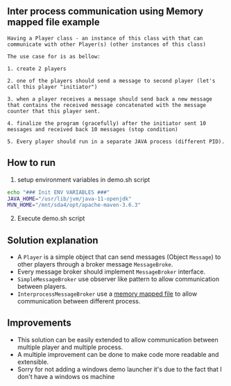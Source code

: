 ## Inter process communication using Memory mapped file example 

```
Having a Player class - an instance of this class with that can communicate with other Player(s) (other instances of this class)

The use case for is as bellow:

1. create 2 players

2. one of the players should send a message to second player (let's call this player "initiator")

3. when a player receives a message should send back a new message that contains the received message concatenated with the message counter that this player sent.

4. finalize the program (gracefully) after the initiator sent 10 messages and received back 10 messages (stop condition)

5. Every player should run in a separate JAVA process (different PID).

```

## How to run 
1. setup environment variables in demo.sh script

```bash
echo "### Init ENV VARIABLES ###"  
JAVA_HOME="/usr/lib/jvm/java-11-openjdk"  
MVN_HOME="/mnt/sda4/opt/apache-maven-3.6.3"
```
2. Execute demo.sh script 

## Solution explanation 
* A `Player` is a simple object that can send messages (Object `Message`) to other players  through a broker message `MessageBroke`.
* Every message broker should implement `MessageBroker` interface.
* `SimpleMessageBroker` use observer like pattern to allow communication between players.
* `InterprocessMessageBroker` use a  [memory mapped file](https://en.wikipedia.org/wiki/Memory-mapped_file) to allow communication between different process.

## Improvements
* This solution can be easily extended to allow communication between multiple player and multiple process.
* A multiple improvement can be done to make code more readable and extensible.
* Sorry for not adding a windows demo launcher it's due to the fact that I don't have a windows os machine
